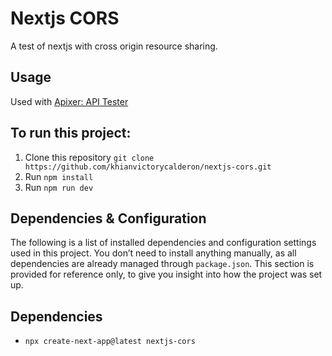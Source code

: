 # Nextjs CORS
A test of nextjs with cross origin resource sharing.

## Usage
Used with [Apixer: API Tester](https://apixer.vercel.app/)

## To run this project:
1. Clone this repository `git clone https://github.com/khianvictorycalderon/nextjs-cors.git`
2. Run `npm install`
3. Run `npm run dev`

## Dependencies & Configuration
The following is a list of installed dependencies and configuration settings used in this project.
You don’t need to install anything manually, as all dependencies are already managed through `package.json`.
This section is provided for reference only, to give you insight into how the project was set up.

## Dependencies
- `npx create-next-app@latest nextjs-cors`